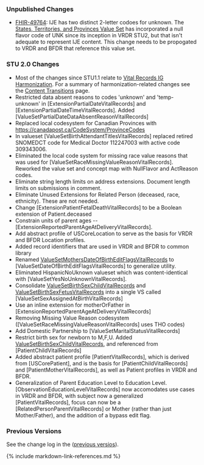 ### Unpublished Changes 
* [FHIR-49764](https://jira.hl7.org/browse/FHIR-49764): IJE has two distinct 2-letter codoes for unknown.  The [States, Territories, and Provinces Value Set](https://hl7.org/fhir/us/vr-common-library/STU2/ValueSet-ValueSet-states-territories-provinces-vr.html) has incorporated a null flavor code of UNK since its inception in VRDR STU2, but that isn't adequate to represent IJE content.  This change needs to be propogated to VRDR and BFDR that reference this value set.

### STU 2.0 Changes 
* Most of the changes since STU1.1 relate to [Vital Records IG Harmonization](vr_ig_harmonization.html).  For a summary of harmonization-related changes see  the [Content Transitions](content-transitions.html) page.
* Restricted data absent reasons to codes 'unknown' and 'temp-unknown' in [ExtensionPartialDateVitalRecords] and [ExtensionPartialDateTimeVitalRecords]. Added [ValueSetPartialDateDataAbsentReasonVitalRecords] 
* Replaced local codesystem for Canadian Provinces with https://canadapost.ca/CodeSystem/ProvinceCodes
* In valueset [ValueSetBirthAttendantTitlesVitalRecords] replaced retired SNOMEDCT code for Medical Doctor 112247003 with active code 309343006.
* Eliminated the local code system for missing race value reasons that was used for [ValueSetRaceMissingValueReasonVitalRecords]. Reworked the value set and concept map with NullFlavor and ActReason codes. 
* Eliminate string length limits on address extensions. Document length limits on submissions in comment.
* Eliminate Unused Extensions for Related Person (deceased, race, ethnicity).  These are not needed.
* Change [ExtensionPatientFetalDeathVitalRecords] to be a Boolean extension of Patient.deceased
* Constrain units of parent ages -- [ExtensionReportedParentAgeAtDeliveryVitalRecords].
* Add abstract profile of USCoreLocation to serve as the basis for VRDR and BFDR Location profiles.
* Added record identifiers that are used in VRDR and BFDR to common library
* Renamed [ValueSetMothersDateOfBirthEditFlagsVitalRecords](https://hl7.org/fhir/us/vr-common-library/2024Jan/ValueSet-ValueSet-mothers-date-of-birth-edit-flags-vr.html) to [ValueSetDateOfBirthEditFlagsVitalRecords] to generalize utility. 
* Eliminated  HispanicNoUknown valueset which was content-identical with [ValueSetYesNoUnknownVitalRecords].
* Consolidate [ValueSetBirthSexChildVitalRecords](https://hl7.org/fhir/us/vr-common-library/2024Jan//ValueSet/ValueSet-birth-sex-child-vr) and [ValueSetBirthSexFetusVitalRecords](https://hl7.org/fhir/us/vr-common-library/2024Jan//ValueSet/ValueSet-birth-sex-fetus-vr) into a single VS called [ValueSetSexAssignedAtBirthVitalRecords]
* Use an inline extension for motherOrFather in [ExtensionReportedParentAgeAtDeliveryVitalRecords]
* Removing Missing Value Reason codesystem ([ValueSetRaceMissingValueReasonVitalRecords] uses THO codes)
* Add Domestic Partnership to [ValueSetMaritalStatusVitalRecords]
* Restrict birth sex for newborn to M,F,U. Added [ValueSetBirthSexChildVitalRecords](https://hl7.org/fhir/us/vr-common-library/2024Jan//ValueSet/ValueSet-birth-sex-child-vr), and referenced from [PatientChildVitalRecords] 
* Added abstract patient profile [PatientVitalRecords], which is derived from [USCorePatient], and is the basis for  [PatientChildVitalRecords] and [PatientMotherVitalRecords], as well as Patient profiles in VRDR and BFDR.
* Generalization of Parent Education Level to Education Level. [ObservationEducationLevelVitalRecords] now accomodates use cases in VRDR and BFDR, with subject now a generalized [PatientVitalRecords], focus can now be a [RelatedPersonParentVitalRecords] or Mother (rather than just Mother/Father), and the addition of a bypass edit flag.  


### Previous Versions
See the change log in the ([previous versios](https://hl7.org/fhir/us/vr-common-library/STU1.1/change_log.html)).

{% include markdown-link-references.md %}